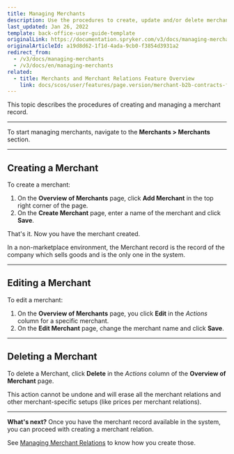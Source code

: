 ```yaml
---
title: Managing Merchants
description: Use the procedures to create, update and/or delete merchants in the Back Office.
last_updated: Jan 26, 2022
template: back-office-user-guide-template
originalLink: https://documentation.spryker.com/v3/docs/managing-merchants
originalArticleId: a19d8d62-1f1d-4ada-9cb0-f3854d3931a2
redirect_from:
  - /v3/docs/managing-merchants
  - /v3/docs/en/managing-merchants
related:
  - title: Merchants and Merchant Relations Feature Overview
    link: docs/scos/user/features/page.version/merchant-b2b-contracts-feature-overview.html
---
```


This topic describes the procedures of creating and managing a merchant record.
***
To start managing merchants, navigate to the **Merchants > Merchants** section.
***
## Creating a Merchant 
To create a merchant:
1. On the **Overview of Merchants** page, click **Add Merchant** in the top right corner of the page.
2. On the **Create Merchant** page, enter a name of the merchant and click **Save**.

That's it. Now you have the merchant created.

In a non-marketplace environment, the Merchant record is the record of the company which sells goods and is the only one in the system. 
***
## Editing a Merchant
To edit a merchant: 
1. On the **Overview of Merchants** page, you click **Edit** in the _Actions_ column for a specific merchant.
2. On the **Edit Merchant** page, change the merchant name and click **Save**.
***
## Deleting a Merchant
To delete a Merchant, click **Delete** in the _Actions_ column of the **Overview of Merchant** page.

This action cannot be undone and will erase all the merchant relations and other merchant-specific setups (like prices per merchant relations).
***
**What's next?**
Once you have the merchant record available in the system, you can proceed with creating a merchant relation.

See [Managing Merchant Relations](/docs/scos/user/back-office-user-guides/{{page.version}}/marketplace/merchants-and-merchant-relations/managing-merchant-relations.html) to know how you create those.
